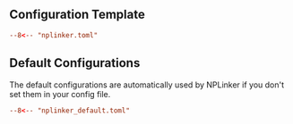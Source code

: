 ## Configuration Template

```toml
--8<-- "nplinker.toml"
```


## Default Configurations
The default configurations are automatically used by NPLinker if you don't set them in your config file.

```toml
--8<-- "nplinker_default.toml"
```